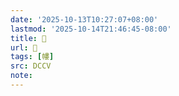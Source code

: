 ```yaml
---
date: '2025-10-13T10:27:07+08:00'
lastmod: '2025-10-14T21:46:45-08:00'
title: 􄊻
url: 􄊻
tags: [㡞]
src: DCCV
note:
---
```


